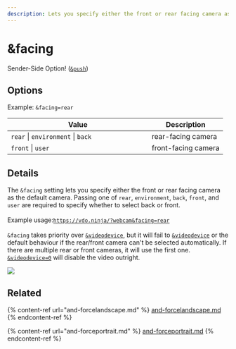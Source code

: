 ```yaml
---
description: Lets you specify either the front or rear facing camera as the default camera
---
```


# \&facing

Sender-Side Option! ([`&push`](../../source-settings/push.md))

## Options

Example: `&facing=rear`

<table><thead><tr><th width="305">Value</th><th>Description</th></tr></thead><tbody><tr><td><code>rear</code> | <code>environment</code> | <code>back</code></td><td>rear-facing camera</td></tr><tr><td><code>front</code> | <code>user</code></td><td>front-facing camera</td></tr></tbody></table>

## Details

The `&facing` setting lets you specify either the front or rear facing camera as the default camera. Passing one of `rear`, `environment`, `back`, `front`, and `user` are required to specify whether to select back or front.\
\
Example usage:[`https://vdo.ninja/?webcam&facing=rear`](https://vdo.ninja/?webcam\&facing=rear)\
\
`&facing` takes priority over [`&videodevice`](../../source-settings/videodevice.md), but it will fail to [`&videodevice`](../../source-settings/videodevice.md) or the default behaviour if the rear/front camera can't be selected automatically. If there are multiple rear or front cameras, it will use the first one. [`&videodevice=0`](../../source-settings/videodevice.md) will disable the video outright.

![](<../../.gitbook/assets/image (43).png>)

## Related

{% content-ref url="and-forcelandscape.md" %}
[and-forcelandscape.md](and-forcelandscape.md)
{% endcontent-ref %}

{% content-ref url="and-forceportrait.md" %}
[and-forceportrait.md](and-forceportrait.md)
{% endcontent-ref %}

